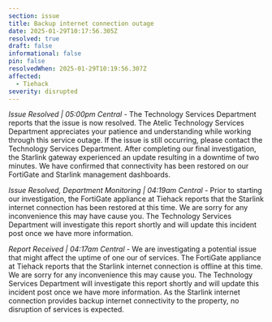 ```yaml
---
section: issue
title: Backup internet connection outage
date: 2025-01-29T10:17:56.305Z
resolved: true
draft: false
informational: false
pin: false
resolvedWhen: 2025-01-29T10:19:56.307Z
affected:
  - Tiehack
severity: disrupted
---
```

*Issue Resolved | 05:00pm Central* - The Technology Services Department reports that the issue is now resolved. The Atelic Technology Services Department appreciates your patience and understanding while working through this service outage. If the issue is still occurring, please contact the Technology Services Department. After completing our final investigation, the Starlink gateway experienced an update resulting in a downtime of two minutes. We have confirmed that connectivity has been restored on our FortiGate and Starlink management dashboards.

*Issue Resolved, Department Monitoring | 04:19am Central* - Prior to starting our investigation, the FortiGate appliance at Tiehack reports that the Starlink internet connection has been restored at this time. We are sorry for any inconvenience this may have cause you. The Technology Services Department will investigate this report shortly and will update this incident post once we have more information.

*Report Received | 04:17am Central* - We are investigating a potential issue that might affect the uptime of one our of services. The FortiGate appliance at Tiehack reports that the Starlink internet connection is offline at this time. We are sorry for any inconvenience this may cause you. The Technology Services Department will investigate this report shortly and will update this incident post once we have more information. As the Starlink internet  connection provides backup internet connectivity to the property, no disruption of services is expected.
